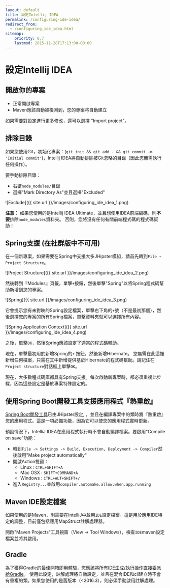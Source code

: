 ```yaml
---
layout: default
title: 設定Intellij IDEA
permalink: /configuring-ide-idea/
redirect_from:
  - /configuring_ide_idea.html
sitemap:
    priority: 0.7
    lastmod: 2015-11-28T17:13:00-00:00
---
```


# <i class="fa fa-keyboard-o"></i> 設定Intellij IDEA

## 開啟你的專案

- 正常開啟專案
- Maven應該自動被檢測到，您的專案將自動建立

如果需要對設定進行更多修改，還可以選擇 "Import project"。

## 排除目錄

如果您使用Git，初始化專案：(`git init && git add . && git commit -m 'Initial commit'`)，Intellij IDEA將自動排除被Git忽略的目錄（因此您無需執行任何操作）。

要手動排除目錄：

- 右鍵`node_modules/`目錄
- 選擇"Mark Directory As"並且選擇"Excluded"

![Exclude]({{ site.url }}/images/configuring_ide_idea_1.png)

**注意：** 如果您使用的是Intellij IDEA Ultimate，並且想使用IDEA前端編碼，則**不要**排除`node_modules`資料夾。 否則，您將沒有任何有關前端程式碼的程式碼幫助！

## Spring支援 (在社群版中不可用)

在一個新專案，如果需要在Spring中支援大多JHipster模組，請首先轉到`File → Project Structure`。

![Project Structure]({{ site.url }}/images/configuring_ide_idea_2.png)

然後轉到『Modules』頁籤，單擊`+`按鈕，然後單擊"Spring"以將Spring程式碼幫助新增到您的專案。

![Spring]({{ site.url }}/images/configuring_ide_idea_3.png)

它會提示您有未對映的Spring設定檔案，單擊右下角的`+`號（不是最初那個），然後選擇您的專案的所有Spring檔案，單擊資料夾就可以選擇所有內容。

![Spring Application Context]({{ site.url }}/images/configuring_ide_idea_4.png)

之後，單擊`OK`，然後Spring應該設定了適當的程式碼輔助。

現在，單擊最初用於新增Spring的`+` 按鈕，然後新增Hibernate。
您無需在此這裡新增任何檔案，只需在其中新增提供基於Hibernate的程式碼幫助。請記住在`Project structure`對話框上單擊`OK`。

現在，大多數程式碼庫都具有Spring支援。每次啟動新專案時，都必須重複此步驟，因為這些設定是基於專案特殊設定的。

## 使用Spring Boot開發工具支援應用程式『熱重啟』

[Spring Boot開發工具](https://docs.spring.io/spring-boot/docs/current/reference/html/using-boot-devtools.html)已由JHipster設定, ，並且在編譯專案中的類時將『熱重啟』您的應用程式。這是一項必備功能，因為它可以使您的應用程式實時更新。

預設情況下，IntelliJ IDEA在應用程式執行時不會自動編譯檔案。要啟用"Compile on save"功能：

* 轉到`File -> Settings -> Build, Execution, Deployment -> Compiler`然後啟用"Make project automatically"
* 開啟Action視窗：
  * Linux : `CTRL+SHIFT+A`
  * Mac OSX : `SHIFT+COMMAND+A`
  * Windows : `CTRL+ALT+SHIFT+/`
* 進入`Registry...`並啟用`compiler.automake.allow.when.app.running`

## Maven IDE設定檔案

如果使用的是Maven，則需要在IntelliJ中啟用`IDE`設定檔案。這是用於應用IDE特定的調整，目前僅包括應用MapStruct註解處理器。

開啟"Maven Projects"工具視窗（View -> Tool Windows），檢查`IDE`maven設定檔案並將其啟用。

## Gradle

為了獲得Gradle的最佳開箱即用體驗，您應該將所有[IDE生成/執行操作直接委派給Gradle](https://www.jetbrains.com/idea/whatsnew/#v2017-3-gradle)。
使用此設定，註解處理將自動設定，並且在混合IDE和cli建立時不會有重複的類。如果您使用的是舊版本（<2016.3），則必須手動啟用註解處理。